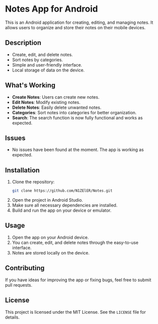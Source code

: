 # Notes App for Android

This is an Android application for creating, editing, and managing notes. It allows users to organize and store their notes on their mobile devices.

## Description

- Create, edit, and delete notes.
- Sort notes by categories.
- Simple and user-friendly interface.
- Local storage of data on the device.

## What's Working

- **Create Notes**: Users can create new notes.
- **Edit Notes**: Modify existing notes.
- **Delete Notes**: Easily delete unwanted notes.
- **Categories**: Sort notes into categories for better organization.
- **Search**: The search function is now fully functional and works as expected.

## Issues

- No issues have been found at the moment. The app is working as expected.

## Installation

1. Clone the repository:
    ```bash
    git clone https://github.com/N1ZElER/Notes.git
    ```
2. Open the project in Android Studio.
3. Make sure all necessary dependencies are installed.
4. Build and run the app on your device or emulator.

## Usage

1. Open the app on your Android device.
2. You can create, edit, and delete notes through the easy-to-use interface.
3. Notes are stored locally on the device.

## Contributing

If you have ideas for improving the app or fixing bugs, feel free to submit pull requests.

## License

This project is licensed under the MIT License. See the `LICENSE` file for details.

